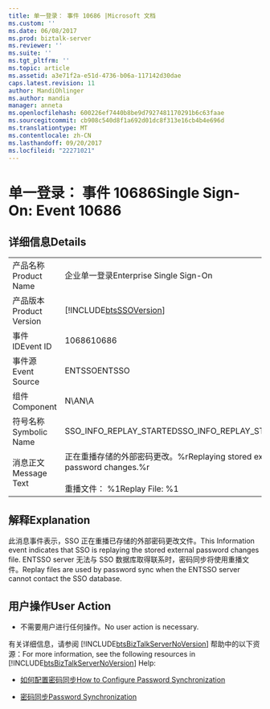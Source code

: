 ```yaml
---
title: 单一登录： 事件 10686 |Microsoft 文档
ms.custom: ''
ms.date: 06/08/2017
ms.prod: biztalk-server
ms.reviewer: ''
ms.suite: ''
ms.tgt_pltfrm: ''
ms.topic: article
ms.assetid: a3e71f2a-e51d-4736-b06a-117142d30dae
caps.latest.revision: 11
author: MandiOhlinger
ms.author: mandia
manager: anneta
ms.openlocfilehash: 600226ef7440b8be9d7927481170291b6c63faae
ms.sourcegitcommit: cb908c540d8f1a692d01dc8f313e16cb4b4e696d
ms.translationtype: MT
ms.contentlocale: zh-CN
ms.lasthandoff: 09/20/2017
ms.locfileid: "22271021"
---
```

# <a name="single-sign-on-event-10686"></a><span data-ttu-id="02ea3-102">单一登录： 事件 10686</span><span class="sxs-lookup"><span data-stu-id="02ea3-102">Single Sign-On: Event 10686</span></span>
## <a name="details"></a><span data-ttu-id="02ea3-103">详细信息</span><span class="sxs-lookup"><span data-stu-id="02ea3-103">Details</span></span>  
  
|||  
|-|-|  
|<span data-ttu-id="02ea3-104">产品名称</span><span class="sxs-lookup"><span data-stu-id="02ea3-104">Product Name</span></span>|<span data-ttu-id="02ea3-105">企业单一登录</span><span class="sxs-lookup"><span data-stu-id="02ea3-105">Enterprise Single Sign-On</span></span>|  
|<span data-ttu-id="02ea3-106">产品版本</span><span class="sxs-lookup"><span data-stu-id="02ea3-106">Product Version</span></span>|[!INCLUDE[btsSSOVersion](../includes/btsssoversion-md.md)]|  
|<span data-ttu-id="02ea3-107">事件 ID</span><span class="sxs-lookup"><span data-stu-id="02ea3-107">Event ID</span></span>|<span data-ttu-id="02ea3-108">10686</span><span class="sxs-lookup"><span data-stu-id="02ea3-108">10686</span></span>|  
|<span data-ttu-id="02ea3-109">事件源</span><span class="sxs-lookup"><span data-stu-id="02ea3-109">Event Source</span></span>|<span data-ttu-id="02ea3-110">ENTSSO</span><span class="sxs-lookup"><span data-stu-id="02ea3-110">ENTSSO</span></span>|  
|<span data-ttu-id="02ea3-111">组件</span><span class="sxs-lookup"><span data-stu-id="02ea3-111">Component</span></span>|<span data-ttu-id="02ea3-112">N\A</span><span class="sxs-lookup"><span data-stu-id="02ea3-112">N\A</span></span>|  
|<span data-ttu-id="02ea3-113">符号名称</span><span class="sxs-lookup"><span data-stu-id="02ea3-113">Symbolic Name</span></span>|<span data-ttu-id="02ea3-114">SSO_INFO_REPLAY_STARTED</span><span class="sxs-lookup"><span data-stu-id="02ea3-114">SSO_INFO_REPLAY_STARTED</span></span>|  
|<span data-ttu-id="02ea3-115">消息正文</span><span class="sxs-lookup"><span data-stu-id="02ea3-115">Message Text</span></span>|<span data-ttu-id="02ea3-116">正在重播存储的外部密码更改。%r</span><span class="sxs-lookup"><span data-stu-id="02ea3-116">Replaying stored external password changes.%r</span></span><br /><br /> <span data-ttu-id="02ea3-117">重播文件： %1</span><span class="sxs-lookup"><span data-stu-id="02ea3-117">Replay File: %1</span></span>|  
  
## <a name="explanation"></a><span data-ttu-id="02ea3-118">解释</span><span class="sxs-lookup"><span data-stu-id="02ea3-118">Explanation</span></span>  
 <span data-ttu-id="02ea3-119">此消息事件表示，SSO 正在重播已存储的外部密码更改文件。</span><span class="sxs-lookup"><span data-stu-id="02ea3-119">This Information event indicates that SSO is replaying the stored external password changes file.</span></span> <span data-ttu-id="02ea3-120">ENTSSO server 无法与 SSO 数据库取得联系时，密码同步将使用重播文件。</span><span class="sxs-lookup"><span data-stu-id="02ea3-120">Replay files are used by password sync when the ENTSSO server cannot contact the SSO database.</span></span>  
  
## <a name="user-action"></a><span data-ttu-id="02ea3-121">用户操作</span><span class="sxs-lookup"><span data-stu-id="02ea3-121">User Action</span></span>  
  
-   <span data-ttu-id="02ea3-122">不需要用户进行任何操作。</span><span class="sxs-lookup"><span data-stu-id="02ea3-122">No user action is necessary.</span></span>  
  
 <span data-ttu-id="02ea3-123">有关详细信息，请参阅 [!INCLUDE[btsBizTalkServerNoVersion](../includes/btsbiztalkservernoversion-md.md)] 帮助中的以下资源：</span><span class="sxs-lookup"><span data-stu-id="02ea3-123">For more information, see the following resources in [!INCLUDE[btsBizTalkServerNoVersion](../includes/btsbiztalkservernoversion-md.md)] Help:</span></span>  
  
-   [<span data-ttu-id="02ea3-124">如何配置密码同步</span><span class="sxs-lookup"><span data-stu-id="02ea3-124">How to Configure Password Synchronization</span></span>](../core/how-to-configure-password-synchronization.md)  
  
-   [<span data-ttu-id="02ea3-125">密码同步</span><span class="sxs-lookup"><span data-stu-id="02ea3-125">Password Synchronization</span></span>](../core/password-synchronization2.md)